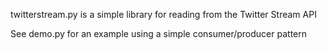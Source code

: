 twitterstream.py is a simple library for reading from the Twitter Stream API

See demo.py for an example using a simple consumer/producer pattern
